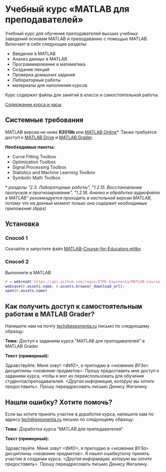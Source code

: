# Учебный курс «MATLAB для преподавателей»

Учебный курс для обучения преподавателей высших учебных заведений основам MATLAB и преподаванию с помощью MATLAB. Включает в себя следующие разделы:

- Введение в MATLAB
- Анализ данных в MATLAB
- Программирование и математика
- Создание лекций
- Проверка домашних заданий
- Лабораторные работы
- материалы для наполнения курсов

Курс содержит файлы для занятий в классе и самостоятельной работы.

[Содержание курса и часы](https://docs.google.com/spreadsheets/d/1Zwa-TNBuha81ZPdPktJBAF-njLsbAHdAIihAORB5p3E)

## Системные требования

MATLAB версии не ниже **R2018b** или [MATLAB Online](https://matlab.mathworks.com/)\*. Также требуется доступ к [MATLAB Drive](https://drive.matlab.com/) и [MATLAB Grader](https://grader.mathworks.com/).

**Необходимые пакеты:**
- Curve Fitting Toolbox
- Optimization Toolbox
- Signal Processing Toolbox
- Statistics and Machine Learning Toolbox
- Symbolic Math Toolbox

\* *разделы "2.3. Лабораторные работы", "1.2.15. Восстановление пропусков и прогнозирование", "1.2.18. Анализ и обработка аудиофайла в MATLAB" рекомендуется проходить в настольной версии MATLAB, потому что на данный момент только она содержит необходимые приложения (Apps)*

## Установка

### Способ 1

Скачайте и запустите файл [MATLAB-Course-for-Educators.mltbx](https://github.com/ETMC-Exponenta/MATLAB-Course-for-Educators/raw/master/MATLAB-Course-for-Educators.mltbx)

### Способ 2

Выполните в MATLAB
```MATLAB
r = webread('https://api.github.com/repos/ETMC-Exponenta/MATLAB-Course-for-Educators/releases/latest');
websave(r.assets.name, r.assets.browser_download_url);
open(r.assets.name)
```

## Как получить доступ к самостоятельным работам в MATLAB Grader?

Напишите нам на почту tech@exponenta.ru письмо по следующему образцу:

**Тема:** Доступ к заданиям курса "MATLAB для преподавателей" в MATLAB Grader

**Текст (примерный):**

Здравствуйте. Меня зовут *<ФИО>*, я преподаю в  *<название ВУЗа>* дисциплины *<название предметов>*. Прошу предоставить мне доступ к заданиям курса, чтобы я мог их переиспользовать для обучения студентов/преподавателей. *<Другая информация, которую вы хотите предоставить>*. Прошу переадресовать письмо Денису Жегалину.


## Нашли ошибку? Хотите помочь?

Если вы хотите принять участие в доработке курса, напишите нам по адресу tech@exponenta.ru письмо по следующему образцу:

**Тема:** Доработка курса "MATLAB для преподавателей"

**Текст (примерный):**

Здравствуйте. Меня зовут *<ФИО>*, я преподаю в  *<название ВУЗа>* дисциплины *<название предметов>*. Я нашел ошибку/хочу принять участие в создании курса. *<Другая информация, которую вы хотите предоставить>*. Прошу переадресовать письмо Денису Жегалину.

